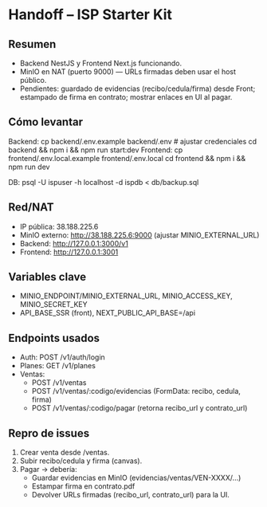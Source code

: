 # Handoff – ISP Starter Kit

## Resumen
- Backend NestJS y Frontend Next.js funcionando.
- MinIO en NAT (puerto 9000) — URLs firmadas deben usar el host público.
- Pendientes: guardado de evidencias (recibo/cedula/firma) desde Front; estampado de firma en contrato; mostrar enlaces en UI al pagar.

## Cómo levantar
Backend:
  cp backend/.env.example backend/.env   # ajustar credenciales
  cd backend && npm i && npm run start:dev
Frontend:
  cp frontend/.env.local.example frontend/.env.local
  cd frontend && npm i && npm run dev

DB:
  psql -U ispuser -h localhost -d ispdb < db/backup.sql

## Red/NAT
- IP pública: 38.188.225.6
- MinIO externo: http://38.188.225.6:9000  (ajustar MINIO_EXTERNAL_URL)
- Backend: http://127.0.0.1:3000/v1
- Frontend: http://127.0.0.1:3001

## Variables clave
- MINIO_ENDPOINT/MINIO_EXTERNAL_URL, MINIO_ACCESS_KEY, MINIO_SECRET_KEY
- API_BASE_SSR (front), NEXT_PUBLIC_API_BASE=/api

## Endpoints usados
- Auth: POST /v1/auth/login
- Planes: GET /v1/planes
- Ventas:
  - POST /v1/ventas
  - POST /v1/ventas/:codigo/evidencias  (FormData: recibo, cedula, firma)
  - POST /v1/ventas/:codigo/pagar  (retorna recibo_url y contrato_url)

## Repro de issues
1) Crear venta desde /ventas.
2) Subir recibo/cedula y firma (canvas).
3) Pagar -> debería:
   - Guardar evidencias en MinIO (evidencias/ventas/VEN-XXXX/…)
   - Estampar firma en contrato.pdf
   - Devolver URLs firmadas (recibo_url, contrato_url) para la UI.

